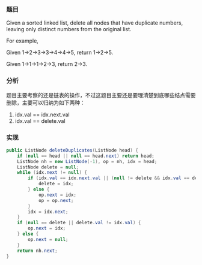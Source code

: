 ### 题目

Given a sorted linked list, delete all nodes that have duplicate numbers, leaving only distinct numbers from the original list.

For example,

Given 1->2->3->3->4->4->5, return 1->2->5.

Given 1->1->1->2->3, return 2->3.

### 分析

题目主要考察的还是链表的操作，不过这题目主要还是要理清楚到底哪些结点需要删除，主要可以归纳为如下两种：

1. idx.val == idx.next.val
2. idx.val == delete.val

### 实现

```java
public ListNode deleteDuplicates(ListNode head) {
    if (null == head || null == head.next) return head;
    ListNode nh = new ListNode(-1), op = nh, idx = head;
    ListNode delete = null;
    while (idx.next != null) {
        if (idx.val == idx.next.val || (null != delete && idx.val == delete.val)) {
            delete = idx;
        } else {
            op.next = idx;
            op = op.next;
        }
        idx = idx.next;
    }
    if (null == delete || delete.val != idx.val) {
        op.next = idx;
    } else {
        op.next = null;
    }
    return nh.next;
}
```